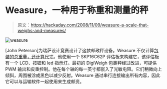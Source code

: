 # Weasure，一种用于称重和测量的秤

> 原文：<https://hackaday.com/2008/11/09/weasure-a-scale-that-weighs-and-measures/>

![weasure](img/531cb304656594df8aa8413f6b84ce16.png "weasure")

[John Peterson]为瑞萨设计竞赛设计了这款邮政秤设备。Weasure 不仅计算[包装的总重量，还计算尺寸](http://www.circuitcellar.com/renesas2005m16c/winners/1727.htm "Renesas M16C Design Contest 2005")。他使用一个 SKP16C62P 评估板来构建它，该评估板有一个 LCD、按钮和 led 指示灯。最初的 DigiWeigh 包裹秤经过改进，可提供 PWM 输出和皮重控制。他在每个轴的每一英寸都嵌入了光敏电阻。它们稍微向上倾斜，周围被涂成黑色以减少反射。Weasure 通过串行连接输出所有内容，因此它可以与运输软件一起使用来生成邮资。